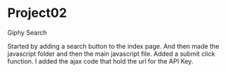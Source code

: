 # Project02
Giphy Search

Started by adding a search button to the index page. And then made the javascript folder and then the main javascript file. Added a submit click function. I added the ajax code that hold the url for the API Key.